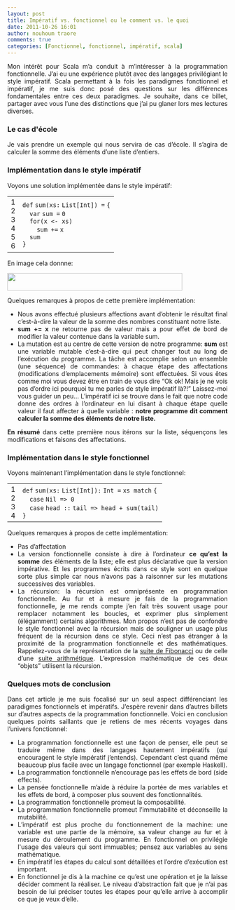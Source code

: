 ```yaml
---
layout: post
title: Impératif vs. fonctionnel ou le comment vs. le quoi
date: 2011-10-26 16:01
author: nouhoum traore
comments: true
categories: [Fonctionnel, fonctionnel, impératif, scala]
---
```

<p style="text-align: justify;">Mon intérêt pour Scala m’a conduit à m’intéresser à la programmation fonctionnelle. J’ai eu une expérience plutôt avec des langages privilégiant le style impératif. Scala permettant à la fois les paradigmes fonctionnel et impératif, je me suis donc posé des questions sur les différences fondamentales entre ces deux paradigmes. Je souhaite, dans ce billet, partager avec vous l’une des distinctions que j’ai pu glaner lors mes lectures diverses.
</p>

<h3 style="text-align: justify;">Le cas d'école</h3>
<p style="text-align: justify;">Je vais prendre un exemple qui nous servira de cas d’école. Il s’agira de calculer la somme des éléments d’une liste d’entiers.

</p>

<h3 style="text-align: justify;">Implémentation dans le style impératif</h3>
<p style="text-align: justify;">Voyons une solution implémentée dans le style impératif:</p>

<div style="text-align: justify;">
<div>
<table border="0" cellspacing="0" cellpadding="0">
<tbody>
<tr>
<td>
<div>1</div>
<div>2</div>
<div>3</div>
<div>4</div>
<div>5</div>
<div>6</div></td>
<td>
<div>
<div><code>def</code> <code>sum(xs</code><code>:</code> <code>List[Int]) </code><code>=</code> <code>{</code></div>
<div><code>  </code><code>var</code> <code>sum </code><code>=</code> <code>0</code></div>
<div><code>  </code><code>for</code><code>(x &lt;- xs)</code></div>
<div><code>    </code><code>sum +</code><code>=</code> <code>x</code></div>
<div><code>  </code><code>sum</code></div>
<div><code>}</code></div>
</div></td>
</tr>
</tbody>
</table>
</div>
</div>
<p style="text-align: justify;">En image cela donnne:</p>

<div style="text-align: justify;"><a href="http://4.bp.blogspot.com/-FWMEKOn7a9w/Tj6fhcMyslI/AAAAAAAAApg/LEd6cyUgwrk/s1600/sum_list_imperatif.png"><img src="http://4.bp.blogspot.com/-FWMEKOn7a9w/Tj6fhcMyslI/AAAAAAAAApg/LEd6cyUgwrk/s400/sum_list_imperatif.png" alt="" width="400" height="40" border="0" /></a></div>
<p style="text-align: justify;"></p>
<p style="text-align: justify;"></p>
<p style="text-align: justify;">Quelques remarques à propos de cette première implémentation:</p>

<ul style="text-align: justify;">
	<li>Nous avons effectué plusieurs affections avant d’obtenir le résultat final c’est-à-dire la valeur de la somme des nombres constituant notre liste.</li>
	<li><strong>sum += x</strong> ne retourne pas de valeur mais a pour effet de bord de modifier la valeur contenue dans la variable sum.</li>
	<li>La mutation est au centre de cette version de notre programme: <strong>sum</strong> est une variable mutable c’est-à-dire qui peut changer tout au long de l’exécution du programme. La tâche est accomplie selon un ensemble (une séquence) de commandes: à chaque étape des affectations (modifications d’emplacements mémoire) sont effectuées. Si vous êtes comme moi vous devez être en train de vous dire “Ok ok! Mais je ne vois pas d’ordre ici pourquoi tu me parles de style impératif là?!” Laissez-moi vous guider un peu... L’impératif ici se trouve dans le fait que notre code donne des ordres à l’ordinateur en lui disant à chaque étape quelle valeur il faut affecter à quelle variable : <strong>notre programme dit comment calculer la somme des éléments de notre liste.</strong></li>
</ul>
<p style="text-align: justify;"><strong>En résumé</strong> dans cette première nous itérons sur la liste, séquençons les modifications et faisons des affectations.

</p>

<h3 style="text-align: justify;">Implémentation dans le style fonctionnel</h3>
<p style="text-align: justify;">Voyons maintenant l’implémentation dans le style fonctionnel:</p>

<div style="text-align: justify;">
<div>
<table border="0" cellspacing="0" cellpadding="0">
<tbody>
<tr>
<td>
<div>1</div>
<div>2</div>
<div>3</div>
<div>4</div></td>
<td>
<div>
<div><code>def</code> <code>sum(xs</code><code>:</code> <code>List[Int])</code><code>:</code> <code>Int </code><code>=</code> <code>xs </code><code>match</code> <code>{</code></div>
<div><code>  </code><code>case</code> <code>Nil </code><code>=</code><code>&gt; </code><code>0</code></div>
<div><code>  </code><code>case</code> <code>head </code><code>::</code> <code>tail </code><code>=</code><code>&gt; head + sum(tail)</code></div>
<div><code>}</code></div>
</div></td>
</tr>
</tbody>
</table>
</div>
</div>
<p style="text-align: justify;">Quelques remarques à propos de cette implémentation:</p>

<ul style="text-align: justify;">
	<li>Pas d’affectation</li>
	<li>La version fonctionnelle consiste à dire à l’ordinateur <strong>ce qu’est la somme</strong> des éléments de la liste; elle est plus déclarative que la version impérative. Et les programmes écrits dans ce style sont en quelque sorte plus simple car nous n’avons pas à raisonner sur les mutations successives des variables.</li>
	<li>La récursion: la récursion est omniprésente en programmation fonctionnelle. Au fur et à mesure je fais de la programmation fonctionnelle, je me rends compte j’en fait très souvent usage pour remplacer notamment les boucles, et exprimer plus simplement (élégamment) certains algorithmes. Mon propos n’est pas de confondre le style fonctionnel avec la récursion mais de souligner un usage plus fréquent de la récursion dans ce style. Ceci n’est pas étranger à la proximité de la programmation fonctionnelle et des mathématiques. Rappelez-vous de la représentation de la <a href="http://fr.wikipedia.org/wiki/Suite_de_Fibonacci">suite de Fibonacci</a> ou de celle d’une <a href="http://fr.wikipedia.org/wiki/Suite_arithm%C3%A9tique">suite arithmétique</a>. L’expression mathématique de ces deux “objets” utilisent la récursion.</li>
</ul>
<p style="text-align: justify;"></p>

<h3 style="text-align: justify;">Quelques mots de conclusion</h3>
<p style="text-align: justify;">Dans cet article je me suis focalisé sur un seul aspect différenciant les paradigmes fonctionnels et impératifs. J’espère revenir dans d’autres billets sur d’autres aspects de la programmation fonctionnelle.
Voici en conclusion quelques points saillants que je retiens de mes récents voyages dans l’univers fonctionnel:</p>

<ul>
	<li style="text-align: justify;">La programmation fonctionnelle est une façon de penser, elle peut se traduire même dans des langages hautement impératifs (qui encouragent le style impératif j’entends). Cependant c’est quand même beaucoup plus facile avec un langage fonctionnel (par exemple Haskell).</li>
	<li style="text-align: justify;">La programmation fonctionnelle n’encourage pas les effets de bord (side effects).</li>
	<li style="text-align: justify;">La pensée fonctionnelle m’aide à réduire la portée de mes variables et les effets de bord, à composer plus souvent des fonctionnalités.</li>
	<li style="text-align: justify;">La programmation fonctionnelle promeut la composabilité.</li>
	<li style="text-align: justify;">La programmation fonctionnelle promeut l’immutabilité et déconseille la mutabilité.</li>
	<li style="text-align: justify;">L’impératif est plus proche du fonctionnement de la machine: une variable est une partie de la mémoire, sa valeur change au fur et à mesure du déroulement du programme. En fonctionnel on privilégie l'usage des valeurs qui sont immuables; pensez aux variables au sens mathématique.</li>
	<li style="text-align: justify;">En impératif les étapes du calcul sont détaillées et l’ordre d’exécution est important.</li>
	<li style="text-align: justify;">En fonctionnel je dis à la machine ce qu’est une opération et je la laisse décider comment la réaliser. Le niveau d’abstraction fait que je n’ai pas besoin de lui préciser toutes les étapes pour qu’elle arrive à accomplir ce que je veux d’elle.</li>
</ul>
